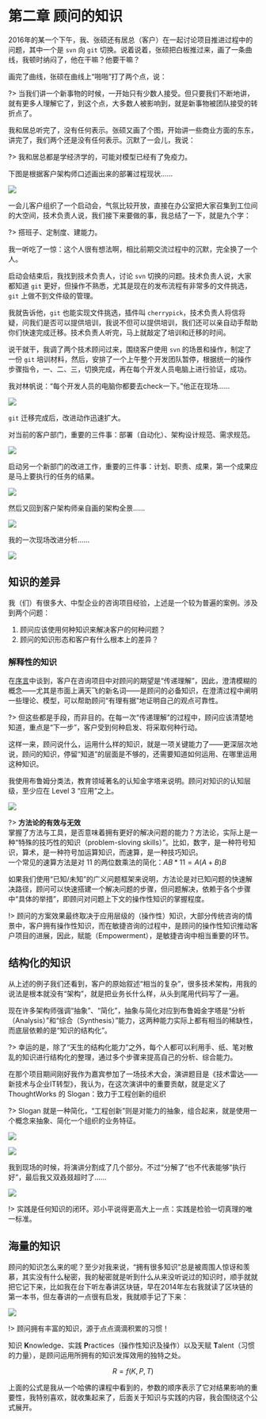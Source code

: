 # 第二章 顾问的知识

2016年的某一个下午，我、张硕还有居总（客户）在一起讨论项目推进过程中的问题，其中一个是 `svn` 向 `git` 切换。说着说着，张硕把白板推过来，画了一条曲线，我顿时纳闷了，他在干嘛？他要干嘛？

画完了曲线，张硕在曲线上“啪啪”打了两个点，说：

?> 当我们讲一个新事物的时候，一开始只有少数人接受。但只要我们不断地讲，就有更多人理解它了，到这个点，大多数人被影响到，就是新事物被团队接受的转折点了。

我和居总听完了，没有任何表示。张硕又画了个图，开始讲一些商业方面的东东，讲完了，我们两个还是没有任何表示。沉默了一会儿，我说：

?> 我和居总都是学经济学的，可能对模型已经有了免疫力。

下图是根据客户架构师口述画出来的部署过程现状……

![](assets/IMG_4788.jpg)

一会儿客户组织了一个启动会，气氛比较开放，直接在办公室把大家召集到工位间的大空间，技术负责人说，我们接下来要做的事，我总结了一下，就是九个字：

?> 搭班子、定制度、建能力。

我一听吃了一惊：这个人很有想法啊，相比前期交流过程中的沉默，完全换了一个人。

启动会结束后，我找到技术负责人，讨论 `svn` 切换的问题。技术负责人说，大家都知道 `git` 更好，但操作不熟悉，尤其是现在的发布流程有非常多的文件挑选，`git` 上做不到文件级的管理。

我就告诉他，`git` 也能实现文件挑选，插件叫 `cherrypick`，技术负责人将信将疑，问我们是否可以提供培训，我说不但可以提供培训，我们还可以亲自动手帮助你们快速完成迁移。技术负责人听完，马上就敲定了培训和迁移的时间。

说干就干，我调了两个技术顾问过来，围绕客户使用 `svn` 的场景和操作，制定了一份 `git` 培训材料，然后，安排了一个上午整个开发团队暂停，根据统一的操作步骤指令，一、二、三，切换完成，再在每个开发人员电脑上进行验证，成功。

我对林帆说：“每个开发人员的电脑你都要去check一下。”他正在现场……

![](../assets/img/IMG_4919.jpg)

`git` 迁移完成后，改进动作迅速扩大。

对当前的客户部门，重要的三件事：部署（自动化）、架构设计规范、需求规范。

![](../assets/img/IMG_4833.jpg)

启动另一个新部门的改进工作，重要的三件事：计划、职责、成果，第一个成果应是马上要执行的任务的结果。

![](../assets/img/IMG_4838.jpg)

然后又回到客户架构师亲自画的架构全景……

![](../assets/img/IMG_4842.jpg)

我的一次现场改进分析……

![](../assets/img/IMG_4913.jpg)

## 知识的差异

我（们）有很多大、中型企业的咨询项目经验，上述是一个较为普遍的案例。涉及到两个问题：

1. 顾问应该使用何种知识来解决客户的何种问题？
2. 顾问的知识形态和客户有什么根本上的差异？

### 解释性的知识

在[序言](consultants/0-preface.md)中谈到，客户在咨询项目中对顾问的期望是“传递理解”，因此，澄清模糊的概念——尤其是市面上满天飞的新名词——是顾问的必备知识，在澄清过程中阐明一些理论、模型，可以帮助顾问“有理有据”地证明自己的观点可靠性。

?> 但这些都是手段，而非目的。在每一次“传递理解”的过程中，顾问应该清楚地知道，重点是“下一步”，客户受到何种启发、将采取何种行动。

这样一来，顾问说什么，运用什么样的知识，就是一项关键能力了——更深层次地说，顾问的知识，停留“知道”的层面是不够的，还需要知道如何运用、在哪里运用这种知识。

我使用布鲁姆分类法，教育领域著名的认知金字塔来说明。顾问对知识的认知层级，至少应在 Level 3 “应用”之上。

![](../assets/img/IMG_3690.jpg)

?> **方法论的有效与无效**<br>
掌握了方法与工具，是否意味着拥有更好的解决问题的能力？方法论，实际上是一种“特殊的技巧性的知识（problem-sloving skills）”。比如，数字，是一种符号知识，算术，是一种符号加运算知识，而速算，是一种技巧知识。<br>
一个常见的速算方法是对 11 的两位数乘法的简化：$AB * 11 = A(A+B)B$

如果我们使用“已知/未知”的广义问题框架来说明，方法论是对已知问题的快速解决路径，顾问可以快速搭建一个解决问题的步骤，但问题解决，依赖于各个步骤中“具体的举措”，即顾问对问题上下文的操作性知识的掌握程度。

!> 顾问的方案效果最终取决于应用层级的（操作性）知识，大部分传统咨询的情景中，客户拥有操作性知识，而在敏捷咨询的过程中，是顾问的操作性知识推动客户项目的进展，因此，赋能（Empowerment），是敏捷咨询中相当重要的环节。

## 结构化的知识

从上述的例子我们还看到，客户的原始叙述“相当的复杂”，很多技术架构，用我的说法是根本就没有“架构”，就是把业务长什么样，从头到尾用代码写了一遍。

现在许多架构师强调“抽象”、“简化”，抽象与简化对应到布鲁姆金字塔是“分析（Analysis）”和“综合（Synthesis）”能力，这两种能力实际上都有相当的稀缺性，而底层依赖的是“知识的结构化”。

?> 幸运的是，除了“天生的结构化能力”之外，每个人都可以利用手、纸、笔对散乱的知识进行结构化的整理，通过多个步骤来提高自己的分析、综合能力。

在那个项目期间刚好我作为嘉宾参加了一场技术大会，演讲题目是《技术雷达——新技术与企业IT转型》，我认为，在这次演讲中的重要贡献，就是定义了 ThoughtWorks 的 Slogan：致力于工程创新的组织

?> Slogan 就是一种简化，“工程创新”则是对能力的抽象，组合起来，就是使用一个概念来抽象、简化一个组织的业务特征。

![](../assets/img/IMG_4942.jpg)

![](../assets/img/IMG_4943.jpg)

我到现场的时候，将演讲分割成了几个部分。不过“分解了”也不代表能够“执行好”，最后我又双叒叕超时了……

![](../assets/img/IMG_4945.jpg)

!> 实践是任何知识的闭环。邓小平说得更高大上一点：实践是检验一切真理的唯一标准。

## 海量的知识

顾问的知识怎么来的呢？至少对我来说，“拥有很多知识”总是被周围人惊讶和羡慕，其实没有什么秘密，我的秘密就是听到什么从来没听说过的知识时，顺手就就把它记下来，比如我在台下听左春讲区块链，早在2014年左右我就读了区块链的第一本书，但左春讲的一点很有启发，我就顺手记了下来：

![](../assets/img/IMG_4944.jpg)

!> 顾问拥有丰富的知识，源于点点滴滴积累的习惯！

知识 **K**nowledge、实践 **P**ractices（操作性知识及操作）以及天赋 **T**alent（习惯的力量），是顾问运用所拥有的知识发挥效用的独特之处。

$$
R = f(K, P, T)
$$

上面的公式是我从一个哈佛的课程中看到的，参数的顺序表示了它对结果影响的重要性，我特别喜欢，就收集起来了，后面关于知识与实践的内容，我会围绕这个公式展开。
